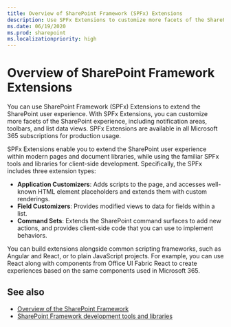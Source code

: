 ```yaml
---
title: Overview of SharePoint Framework (SPFx) Extensions
description: Use SPFx Extensions to customize more facets of the SharePoint experience, including notification areas, toolbars, and list data views.
ms.date: 06/19/2020
ms.prod: sharepoint
ms.localizationpriority: high
---
```


# Overview of SharePoint Framework Extensions

You can use SharePoint Framework (SPFx) Extensions to extend the SharePoint user experience. With SPFx Extensions, you can customize more facets of the SharePoint experience, including notification areas, toolbars, and list data views. SPFx Extensions are available in all Microsoft 365 subscriptions for production usage.

SPFx Extensions enable you to extend the SharePoint user experience within modern pages and document libraries, while using the familiar SPFx tools and libraries for client-side development. Specifically, the SPFx includes three extension types:

- **Application Customizers**: Adds scripts to the page, and accesses well-known HTML element placeholders and extends them with custom renderings.
- **Field Customizers**: Provides modified views to data for fields within a list.
- **Command Sets**: Extends the SharePoint command surfaces to add new actions, and provides client-side code that you can use to implement behaviors.

You can build extensions alongside common scripting frameworks, such as Angular and React, or to plain JavaScript projects. For example, you can use React along with components from Office UI Fabric React to create experiences based on the same components used in Microsoft 365.

## See also

- [Overview of the SharePoint Framework](../sharepoint-framework-overview.md)
- [SharePoint Framework development tools and libraries](../tools-and-libraries.md)
